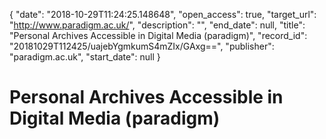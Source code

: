 {
  "date": "2018-10-29T11:24:25.148648", 
  "open_access": true, 
  "target_url": "http://www.paradigm.ac.uk/", 
  "description": "", 
  "end_date": null, 
  "title": "Personal Archives Accessible in Digital Media (paradigm)", 
  "record_id": "20181029T112425/uajebYgmkumS4mZIx/GAxg==", 
  "publisher": "paradigm.ac.uk", 
  "start_date": null
}

# Personal Archives Accessible in Digital Media (paradigm)

